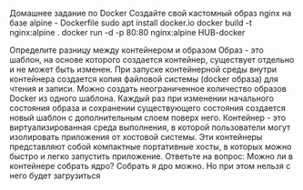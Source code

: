 Домашнее задание по Docker
Создайте свой кастомный образ nginx на базе alpine - Dockerfile
sudo apt install docker.io
docker build -t nginx:alpine .
docker run -d -p 80:80 nginx:alpine
HUB-docker

Определите разницу между контейнером и образом
Образ - это шаблон, на основе которого создается контейнер, существует отдельно и не может быть изменен. При запуске контейнерной среды внутри контейнера создается копия файловой системы (docker образа) для чтения и записи. Можно создать неограниченное количество образов Docker из одного шаблона. Каждый раз при изменении начального состояния образа и сохранении существующего состояния создается новый шаблон с дополнительным слоем поверх него.
Контейнер - это виртуализированная среда выполнения, в которой пользователи могут изолировать приложения от хостовой системы. Эти контейнеры представляют собой компактные портативные хосты, в которых можно быстро и легко запустить приложение.
Ответьте на вопрос: Можно ли в контейнере собрать ядро?
Собрать я дро можно. Но при этом нельзя с него будет загрузиться
